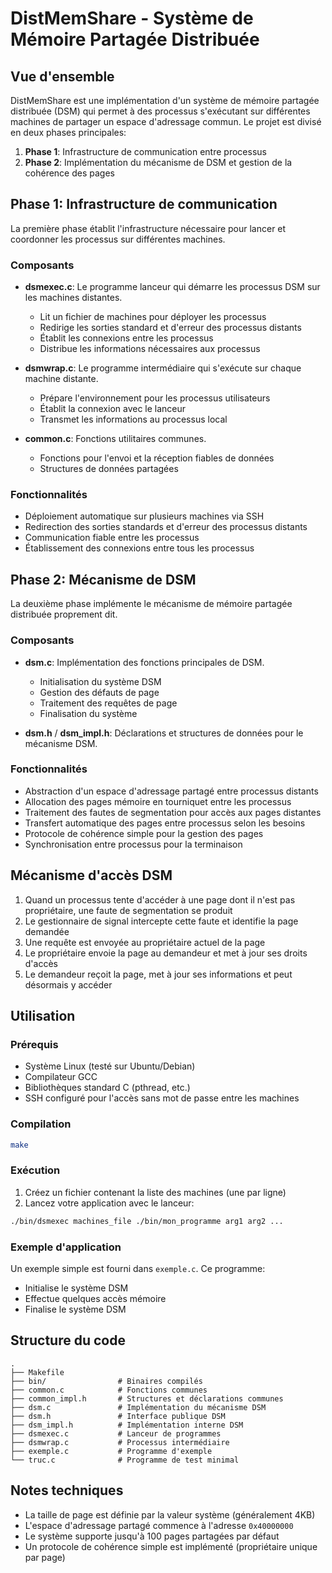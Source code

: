 # DistMemShare - Système de Mémoire Partagée Distribuée

## Vue d'ensemble

DistMemShare est une implémentation d'un système de mémoire partagée distribuée (DSM) qui permet à des processus s'exécutant sur différentes machines de partager un espace d'adressage commun. Le projet est divisé en deux phases principales:

1. **Phase 1**: Infrastructure de communication entre processus
2. **Phase 2**: Implémentation du mécanisme de DSM et gestion de la cohérence des pages

## Phase 1: Infrastructure de communication

La première phase établit l'infrastructure nécessaire pour lancer et coordonner les processus sur différentes machines.

### Composants

- **dsmexec.c**: Le programme lanceur qui démarre les processus DSM sur les machines distantes.
  - Lit un fichier de machines pour déployer les processus
  - Redirige les sorties standard et d'erreur des processus distants
  - Établit les connexions entre les processus
  - Distribue les informations nécessaires aux processus

- **dsmwrap.c**: Le programme intermédiaire qui s'exécute sur chaque machine distante.
  - Prépare l'environnement pour les processus utilisateurs
  - Établit la connexion avec le lanceur
  - Transmet les informations au processus local

- **common.c**: Fonctions utilitaires communes.
  - Fonctions pour l'envoi et la réception fiables de données
  - Structures de données partagées

### Fonctionnalités

- Déploiement automatique sur plusieurs machines via SSH
- Redirection des sorties standards et d'erreur des processus distants
- Communication fiable entre les processus
- Établissement des connexions entre tous les processus

## Phase 2: Mécanisme de DSM

La deuxième phase implémente le mécanisme de mémoire partagée distribuée proprement dit.

### Composants

- **dsm.c**: Implémentation des fonctions principales de DSM.
  - Initialisation du système DSM
  - Gestion des défauts de page
  - Traitement des requêtes de page
  - Finalisation du système

- **dsm.h** / **dsm_impl.h**: Déclarations et structures de données pour le mécanisme DSM.

### Fonctionnalités

- Abstraction d'un espace d'adressage partagé entre processus distants
- Allocation des pages mémoire en tourniquet entre les processus
- Traitement des fautes de segmentation pour accès aux pages distantes
- Transfert automatique des pages entre processus selon les besoins
- Protocole de cohérence simple pour la gestion des pages
- Synchronisation entre processus pour la terminaison

## Mécanisme d'accès DSM

1. Quand un processus tente d'accéder à une page dont il n'est pas propriétaire, une faute de segmentation se produit
2. Le gestionnaire de signal intercepte cette faute et identifie la page demandée
3. Une requête est envoyée au propriétaire actuel de la page
4. Le propriétaire envoie la page au demandeur et met à jour ses droits d'accès
5. Le demandeur reçoit la page, met à jour ses informations et peut désormais y accéder

## Utilisation

### Prérequis

- Système Linux (testé sur Ubuntu/Debian)
- Compilateur GCC
- Bibliothèques standard C (pthread, etc.)
- SSH configuré pour l'accès sans mot de passe entre les machines

### Compilation

```bash
make
```

### Exécution

1. Créez un fichier contenant la liste des machines (une par ligne)
2. Lancez votre application avec le lanceur:

```bash
./bin/dsmexec machines_file ./bin/mon_programme arg1 arg2 ...
```

### Exemple d'application

Un exemple simple est fourni dans `exemple.c`. Ce programme:
- Initialise le système DSM
- Effectue quelques accès mémoire
- Finalise le système DSM

## Structure du code

```
.
├── Makefile
├── bin/                # Binaires compilés
├── common.c            # Fonctions communes
├── common_impl.h       # Structures et déclarations communes
├── dsm.c               # Implémentation du mécanisme DSM
├── dsm.h               # Interface publique DSM
├── dsm_impl.h          # Implémentation interne DSM
├── dsmexec.c           # Lanceur de programmes
├── dsmwrap.c           # Processus intermédiaire
├── exemple.c           # Programme d'exemple
└── truc.c              # Programme de test minimal
```

## Notes techniques

- La taille de page est définie par la valeur système (généralement 4KB)
- L'espace d'adressage partagé commence à l'adresse `0x40000000`
- Le système supporte jusqu'à 100 pages partagées par défaut
- Un protocole de cohérence simple est implémenté (propriétaire unique par page)

